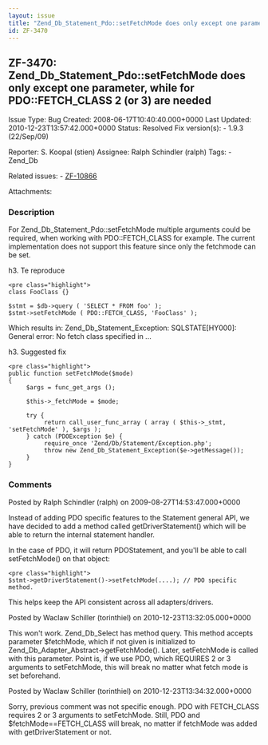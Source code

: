 ```yaml
---
layout: issue
title: "Zend_Db_Statement_Pdo::setFetchMode does only except one parameter, while for PDO::FETCH_CLASS 2 (or 3) are needed"
id: ZF-3470
---
```


ZF-3470: Zend\_Db\_Statement\_Pdo::setFetchMode does only except one parameter, while for PDO::FETCH\_CLASS 2 (or 3) are needed
-------------------------------------------------------------------------------------------------------------------------------

 Issue Type: Bug Created: 2008-06-17T10:40:40.000+0000 Last Updated: 2010-12-23T13:57:42.000+0000 Status: Resolved Fix version(s): - 1.9.3 (22/Sep/09)
 
 Reporter:  S. Koopal (stien)  Assignee:  Ralph Schindler (ralph)  Tags: - Zend\_Db
 
 Related issues: - [ZF-10866](/issues/browse/ZF-10866)
 
 Attachments: 
### Description

For Zend\_Db\_Statement\_Pdo::setFetchMode multiple arguments could be required, when working with PDO::FETCH\_CLASS for example. The current implementation does not support this feature since only the fetchmode can be set.

h3. Te reproduce

 
    <pre class="highlight">
    class FooClass {} 
    
    $stmt = $db->query ( 'SELECT * FROM foo' );
    $stmt->setFetchMode ( PDO::FETCH_CLASS, 'FooClass' );


Which results in: Zend\_Db\_Statement\_Exception: SQLSTATE[HY000]: General error: No fetch class specified in ...

h3. Suggested fix

 
    <pre class="highlight">
    public function setFetchMode($mode)
    {
         $args = func_get_args ();  
    
         $this->_fetchMode = $mode;
    
         try {
              return call_user_func_array ( array ( $this->_stmt, 'setFetchMode' ), $args );
         } catch (PDOException $e) {
              require_once 'Zend/Db/Statement/Exception.php';
              throw new Zend_Db_Statement_Exception($e->getMessage());
         }
    }


 

 

### Comments

Posted by Ralph Schindler (ralph) on 2009-08-27T14:53:47.000+0000

Instead of adding PDO specific features to the Statement general API, we have decided to add a method called getDriverStatement() which will be able to return the internal statement handler.

In the case of PDO, it will return PDOStatement, and you'll be able to call setFetchMode() on that object:

 
    <pre class="highlight">
    $stmt->getDriverStatement()->setFetchMode(....); // PDO specific method.


This helps keep the API consistent across all adapters/drivers.

 

 

Posted by Waclaw Schiller (torinthiel) on 2010-12-23T13:32:05.000+0000

This won't work. Zend\_Db\_Select has method query. This method accepts parameter $fetchMode, which if not given is initialized to Zend\_Db\_Adapter\_Abstract->getFetchMode(). Later, setFetchMode is called with this parameter. Point is, if we use PDO, which REQUIRES 2 or 3 arguments to setFetchMode, this will break no matter what fetch mode is set beforehand.

 

 

Posted by Waclaw Schiller (torinthiel) on 2010-12-23T13:34:32.000+0000

Sorry, previous comment was not specific enough. PDO with FETCH\_CLASS requires 2 or 3 arguments to setFetchMode. Still, PDO and $fetchMode==FETCH\_CLASS will break, no matter if fetchMode was added with getDriverStatement or not.

 

 